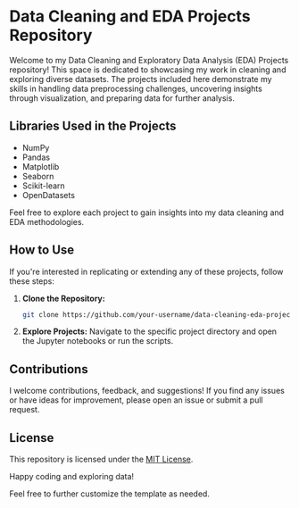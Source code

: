 # Data Cleaning and EDA Projects Repository

Welcome to my Data Cleaning and Exploratory Data Analysis (EDA) Projects repository! This space is dedicated to showcasing my work in cleaning and exploring diverse datasets. The projects included here demonstrate my skills in handling data preprocessing challenges, uncovering insights through visualization, and preparing data for further analysis.

## Libraries Used in the Projects
- NumPy
- Pandas
- Matplotlib
- Seaborn
- Scikit-learn
- OpenDatasets

Feel free to explore each project to gain insights into my data cleaning and EDA methodologies.

## How to Use

If you're interested in replicating or extending any of these projects, follow these steps:

1. **Clone the Repository:**
   ```bash
   git clone https://github.com/your-username/data-cleaning-eda-projects.git
   ```

2. **Explore Projects:**
   Navigate to the specific project directory and open the Jupyter notebooks or run the scripts.

## Contributions

I welcome contributions, feedback, and suggestions! If you find any issues or have ideas for improvement, please open an issue or submit a pull request.

## License

This repository is licensed under the [MIT License](LICENSE).

Happy coding and exploring data!

Feel free to further customize the template as needed.
